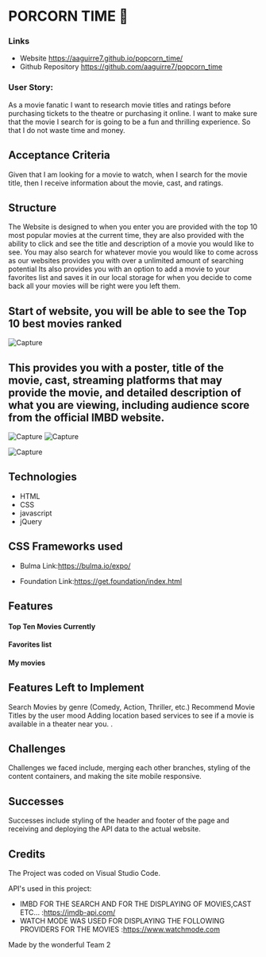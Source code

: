 # PORCORN TIME 🍿
 
### Links
* Website https://aaguirre7.github.io/popcorn_time/
* Github Repository https://github.com/aaguirre7/popcorn_time

 


### User Story:
As a movie fanatic I want to research movie titles and ratings before purchasing tickets to the theatre or purchasing it online.
I want to make sure that the movie I search for is going to be a fun and thrilling experience.
So that I do not waste time and money.

## Acceptance Criteria
Given that I am looking for a movie to watch, when I search for the movie title, then I receive information about the movie, cast, and ratings.



## Structure

The Website is designed to when you enter you are provided with the top 10 most popular movies at the current time, they are also provided with the ability to click and see the title and description of a movie you would like to see.
You may also search for whatever movie you would like to come across as our websites provides you with over a unlimited amount of searching potential
Its also provides you with an option to add a movie to your favorites list and saves it in our local storage for when you decide to come back all your movies will be right were you left them.
## Start of website, you will be able to see the Top 10 best movies ranked
![Capture](https://user-images.githubusercontent.com/93087137/153800677-a1912a7e-771b-41a9-a400-4dc9dfa7ed86.PNG)
## This provides you with a poster, title of the movie, cast, streaming platforms that may provide the movie, and detailed description of what you are viewing, including audience score from the official IMBD website.
![Capture](https://user-images.githubusercontent.com/93087137/153800836-9455122f-d909-4269-9adb-a2881b32a0f2.PNG)
![Capture](https://user-images.githubusercontent.com/93087137/153801475-abc9ab1c-350b-414f-aceb-95fba7c3d898.PNG)

![Capture](https://user-images.githubusercontent.com/93087137/153801305-2cf3b39e-ca34-4a90-9e3f-555023673752.PNG)



## Technologies

* HTML
* CSS
* javascript
* jQuery
## CSS Frameworks used
* Bulma  Link:https://bulma.io/expo/
  
* Foundation
  Link:https://get.foundation/index.html

## Features 
 #### Top Ten Movies Currently
 #### Favorites list 
 #### My movies 
 





## Features Left to Implement

Search Movies by genre (Comedy, Action, Thriller, etc.)
Recommend Movie Titles by the user mood
Adding location based services to see if a movie is available in a theater near you.
. 


## Challenges
Challenges we faced include, merging each other branches, styling of the content containers, and making the site mobile responsive.

## Successes
Successes include styling of the header and footer of the page and receiving and deploying the API data to the actual website.




## Credits 
The Project was coded on Visual Studio Code. 

API's used in this project:
* IMBD FOR THE SEARCH AND FOR THE DISPLAYING OF MOVIES,CAST ETC...
:https://imdb-api.com/
* WATCH MODE WAS USED FOR DISPLAYING THE FOLLOWING PROVIDERS FOR THE MOVIES 
  :https://www.watchmode.com

Made by the wonderful Team 2


